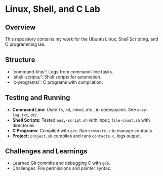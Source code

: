 # Linux, Shell, and C Lab

## Overview
This repository contains my work for the Ubuntu Linux, Shell Scripting, and C programming lab.

## Structure
- 'command-line/': Logs from command-line tasks.
- 'shell-scripts/': Shell scripts for automation.
- 'c-programs/': C programs with compilation.

## Testing and Running
- **Command Line:** Used `ls`, `cd`, `chmod`, etc., in codespaces. See `easy-log.txt`, etc.
- **Shell Scripts:** Tested `easy-script.sh` with input, `file-count.sh` with directories.
- **C Programs:** Compiled with `gcc`. Ran `contacts.c` to manage contacts.
- **Project:** `project.sh` compiles and runs `contacts.c`, logs output.

## Challenges and Learnings
- Learned Git commits and debugging C with `gdb`.
- Challenges: File permissions and pointer syntax.